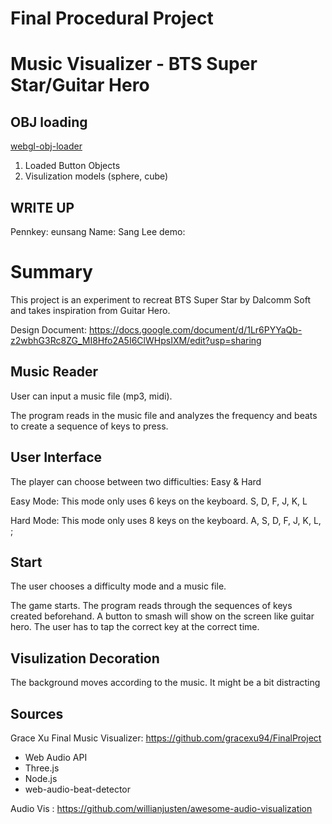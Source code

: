 # Final Procedural Project  
# Music Visualizer - BTS Super Star/Guitar Hero 


## OBJ loading
[webgl-obj-loader](https://www.npmjs.com/package/webgl-obj-loader)

1) Loaded Button Objects
2) Visulization models (sphere, cube)

## WRITE UP
Pennkey: eunsang
Name: Sang Lee
demo:

# Summary 
This project is an experiment to recreat BTS Super Star by Dalcomm Soft and takes inspiration from Guitar Hero.

Design Document: https://docs.google.com/document/d/1Lr6PYYaQb-z2wbhG3Rc8ZG_MI8Hfo2A5I6ClWHpsIXM/edit?usp=sharing

## Music Reader
User can input a music file (mp3, midi).

The program reads in the music file and analyzes the frequency and beats to create a sequence of keys to press.


## User Interface
The player can choose between two difficulties: Easy & Hard

Easy Mode: This mode only uses 6 keys on the keyboard. S, D, F, J, K, L

Hard Mode: This mode only uses 8 keys on the keyboard. A, S, D, F, J, K, L, ;

## Start
The user chooses a difficulty mode and a music file.

The game starts. The program reads through the sequences of keys created beforehand. 
A button to smash will show on the screen like guitar hero. 
The user has to tap the correct key at the correct time. 

## Visulization Decoration
The background moves according to the music.
It might be a bit distracting

## Sources
Grace Xu Final Music Visualizer:  https://github.com/gracexu94/FinalProject
* Web Audio API
* Three.js
* Node.js
* web-audio-beat-detector

Audio Vis : https://github.com/willianjusten/awesome-audio-visualization



